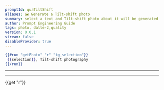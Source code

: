 ```yaml
---
promptId: quaTiltShift
aliases: 🖼️ Generate a Tilt-shift photo
summary: select a text and Tilt-shift photo about it will be generated using Dalle-2
author: Prompt Engineering Guide
tags: photo, dalle-2,quality
version: 0.0.1
stream: false
disableProvider: true
---
```

```handlebars
{{#run "getPhoto" "r" "tg_selection"}}
 {{selection}}, Tilt-shift photography
{{/run}}
```
***
***
{{get "r"}}